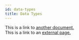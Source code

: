 ```yaml
---
id: data-types
title: Data Types
---
```


This is a link to [another document.](doc3.md)  
This is a link to an [external page.](http://www.example.com)
